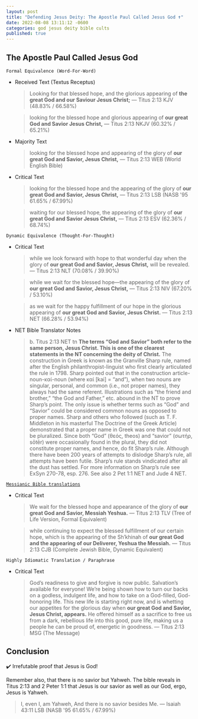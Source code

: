 ```yaml
---
layout: post
title: "Defending Jesus Deity: The Apostle Paul Called Jesus God ✝️"
date: 2022-08-08 13:11:12 -0600
categories: god jesus deity bible cults
published: true
---
```


## The Apostle Paul Called Jesus God

`Formal Equivalence (Word-For-Word)`
- Received Text (Textus Receptus)

    > Looking for that blessed hope, and the glorious appearing of **the great God and our Saviour Jesus Christ;** &mdash; Titus 2:13 KJV (48.83% / 66.58%)

    > looking for the blessed hope and glorious appearing of **our great God and Savior Jesus Christ,** &mdash; Titus 2:13 NKJV (60.32% / 65.21%)

- Majority Text

    > looking for the blessed hope and appearing of the glory of **our great God and Savior, Jesus Christ,** &mdash; Titus 2:13 WEB (World English Bible)

- Critical Text

    > looking for the blessed hope and the appearing of the glory of **our great God and Savior, Jesus Christ,** &mdash; Titus 2:13 LSB (NASB '95 61.65% / 67.99%)

    > waiting for our blessed hope, the appearing of the glory of **our great God and Savior Jesus Christ,** &mdash; Titus 2:13 ESV (62.36% / 68.74%)

`Dynamic Equivalence (Thought-For-Thought)`
- Critical Text

    > while we look forward with hope to that wonderful day when the glory of **our great God and Savior, Jesus Christ,** will be revealed. &mdash; Titus 2:13 NLT (70.08% / 39.90%)

    > while we wait for the blessed hope—the appearing of the glory of **our great God and Savior, Jesus Christ,** &mdash; Titus 2:13 NIV (67.20% / 53.10%)

    > as we wait for the happy fulfillment of our hope in the glorious appearing of **our great God and Savior, Jesus Christ.** &mdash; Titus 2:13 NET (66.28% / 53.94%)

- NET Bible Translator Notes
    
    > b. Titus 2:13 NET tn **The terms “God and Savior” both refer to the same person, Jesus Christ. This is one of the clearest statements in the NT concerning the deity of Christ.** The construction in Greek is known as the Granville Sharp rule, named after the English philanthropist-linguist who first clearly articulated the rule in 1798. Sharp pointed out that in the construction article-noun-καί-noun (where καί [kai] = “and”), when two nouns are singular, personal, and common (i.e., not proper names), they always had the same referent. Illustrations such as “the friend and brother,” “the God and Father,” etc. abound in the NT to prove Sharp’s point. The only issue is whether terms such as “God” and “Savior” could be considered common nouns as opposed to proper names. Sharp and others who followed (such as T. F. Middleton in his masterful The Doctrine of the Greek Article) demonstrated that a proper name in Greek was one that could not be pluralized. Since both “God” (θεός, theos) and “savior” (σωτήρ, sōtēr) were occasionally found in the plural, they did not constitute proper names, and hence, do fit Sharp’s rule. Although there have been 200 years of attempts to dislodge Sharp’s rule, all attempts have been futile. Sharp’s rule stands vindicated after all the dust has settled. For more information on Sharp’s rule see ExSyn 270-78, esp. 276. See also 2 Pet 1:1 NET and Jude 4 NET.

[`Messianic Bible translations`](https://en.wikipedia.org/wiki/Messianic_Bible_translations)
- Critical Text
    > We wait for the blessed hope and appearance of the glory of **our great God and Savior, Messiah Yeshua.** &mdash; Titus 2:13 TLV (Tree of Life Version, Formal Equivalent)

    > while continuing to expect the blessed fulfillment of our certain hope, which is the appearing of the Sh’khinah of **our great God and the appearing of our Deliverer, Yeshua the Messiah.** &mdash; Titus 2:13 CJB (Complete Jewish Bible, Dynamic Equivalent)

`Highly Idiomatic Translation / Paraphrase`
- Critical Text
    > God’s readiness to give and forgive is now public. Salvation’s available for everyone! We’re being shown how to turn our backs on a godless, indulgent life, and how to take on a God-filled, God-honoring life. This new life is starting right now, and is whetting our appetites for the glorious day when **our great God and Savior, Jesus Christ, appears.** He offered himself as a sacrifice to free us from a dark, rebellious life into this good, pure life, making us a people he can be proud of, energetic in goodness. &mdash; Titus 2:13 MSG (The Message)

## Conclusion

✔️ Irrefutable proof that Jesus is God!

Remember also, that there is no savior but Yahweh. The bible reveals in Titus 2:13 and 2 Peter 1:1 that Jesus is our savior as well as our God, ergo, Jesus is Yahweh.

> I, even I, am Yahweh, And there is no savior besides Me. &mdash; Isaiah 43:11 LSB (NASB '95 61.65% / 67.99%)


<script>
	var refTagger = {
		settings: {
			bibleVersion: 'ESV'
		}
	}; 

	(function(d, t) {
		var n=d.querySelector('[nonce]');
		refTagger.settings.nonce = n && (n.nonce||n.getAttribute('nonce'));
		var g = d.createElement(t), s = d.getElementsByTagName(t)[0];
		g.src = 'https://api.reftagger.com/v2/RefTagger.js';
		g.nonce = refTagger.settings.nonce;
		s.parentNode.insertBefore(g, s);
	}(document, 'script'));
</script>